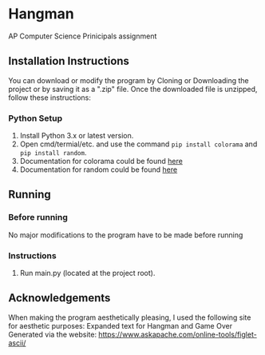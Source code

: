 # Hangman
AP Computer Science Prinicipals assignment

## Installation Instructions
You can download or modify the program by Cloning or Downloading the project or by saving it as a ".zip" file.
Once the downloaded file is unzipped, follow these instructions:

### Python Setup
1. Install Python 3.x or latest version.
2. Open cmd/termial/etc. and use the command `pip install colorama` and `pip install random`.
3. Documentation for colorama could be found [here](https://pypi.org/project/colorama/)
4. Documentation for random could be found [here](https://docs.python.org/3/library/random.html)

## Running
### Before running
No major modifications to the program have to be made before running

### Instructions
1. Run main.py (located at the project root).

## Acknowledgements
When making the program aesthetically pleasing, I used the following site for aesthetic purposes:
Expanded text for Hangman and Game Over Generated via the website: https://www.askapache.com/online-tools/figlet-ascii/
